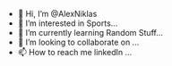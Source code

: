 - 👋 Hi, I’m @AlexNiklas
- 👀 I’m interested in Sports...
- 🌱 I’m currently learning Random Stuff...
- 💞️ I’m looking to collaborate on ...
- 📫 How to reach me linkedIn ...

<!---
AlexNiklas/AlexNiklas is a ✨ special ✨ repository because its `README.md` (this file) appears on your GitHub profile.
You can click the Preview link to take a look at your changes.
--->
